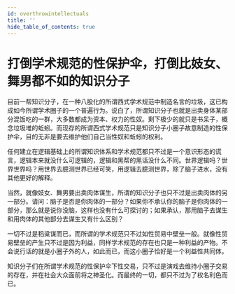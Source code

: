 ```yaml
---
id: overthrowintellectuals
title: ''
hide_table_of_contents: true
---
```


# 打倒学术规范的性保护伞，打倒比妓女、舞男都不如的知识分子

目前一帮知识分子，在一种八股化的所谓西式学术规范中制造名言的垃圾，这已构成如今所谓学术圈子的一个普遍行为。说白了，所谓知识分子也就是出卖身体某部分混饭吃的一群，大多数都成为资本、权力的性奴。剩下极少的就只是书呆子，概念垃圾堆的蚯蚓。而现存的所谓西式学术规范只是知识分子小圈子故意制造的性保护伞，目的无非是要去维护他们自己当性奴和蚯蚓的权利。

任何建立在逻辑基础上的所谓知识体系和学术规范都只不过是一个意识形态的谎言，逻辑本来就没什么可逻辑的，逻辑和黑帮的黑话没什么不同。世界逻辑吗？世界世界吗？用世界去臆测世界已经可笑，用逻辑去臆测世界，除了脑子进水，没有其他更好的解释。

当然，就像妓女、舞男要出卖肉体谋生，所谓的知识分子也只不过是出卖肉体的另一部分。请问：脑子是否是你肉体的一部分？如果你不承认你的脑子是你肉体的一部分，那么就是说你没脑，这样也没有什么可探讨的；如果承认，那用脑子去谋生和用肉体的其他部分去谋生又有什么区别？

一切不过是稻粱谋而已，而所谓的学术规范只不过如性贸易中壁垒一般。就像性贸易壁垒的产生只不过是因为利益，同样学术规范的存在也只是一种利益的产物。不会说行话的就是小圈子外的人，如此而已，而这小圈子恰好是一个利益性共同体。

知识分子们在所谓学术规范的性保护伞下性交易，只不过是演戏去维持小圈子交易的存在，并在社会大众面前将之神圣化。而最终的一切，都只不过为了权名利色而已。